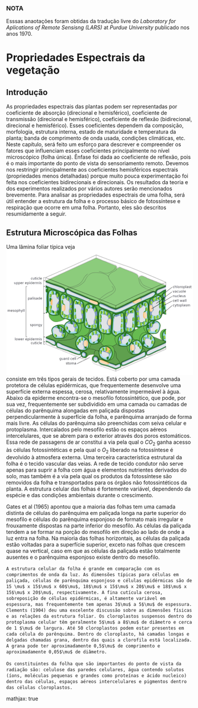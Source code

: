 ### NOTA
Esssas anaotações foram obtidas da tradução livre do _Laboratory for Aplications of Remote Sensisng (LARS)_ at _Purdue University_ publicado nos anos 1970.

# Propriedades Espectrais da vegetação

## Introdução
As propriedades espectrais das plantas podem ser representadas por coeficiente de absorção (direcional e hemisférico), coeficiente de transmissão (direcional e hemisférico), coeficiente de reflexão (bidirecional, direcional e hemisférico). Esses coeficientes dependem da composição, morfologia, estrutura interna, estado de maturidade e temperatura da planta; banda de comprimento de onda usada, condições climáticas, etc. Neste capítulo, será feito um esforço para descrever e compreender os fatores que influenciam esses coeficientes principalmente no nível microscópico (folha única). Ênfase foi dada ao coeficiente de reflexão, pois é o mais importante do ponto de vista do sensoriamento remoto. Devemos nos restringir principalmente aos coeficientes hemisféricos espectrais (propriedades menos detalhadas) porque muito pouca experimentação foi feita nos coeficientes bidirecionais e direcionais. Os resultados da teoria e dos experimentos realizados por vários autores serão mencionados brevemente. Para analisar as propriedades espectrais de uma folha, será útil entender a estrutura da folha e o processo básico de fotossíntese e respiração que ocorre em uma folha. Portanto, eles são descritos resumidamente a seguir.

## Estrutura Microscópica das Folhas

Uma lâmina foliar típica veja ![Figura 1][Figura 1] consiste em três tipos gerais de tecidos. Está coberto por uma camada protetora de células epidérmicas, que frequentemente desenvolve uma superfície externa espessa, cerosa, relativamente impermeável à água. Abaixo da epiderme encontra-se o mesofilo fotossintético, que pode, por sua vez, frequentemente ser subdividido em uma camada ou camadas de células do parênquima alongadas em paliçada dispostas perpendicularmente à superfície da folha, e parênquima arranjado de forma mais livre. As células do parênquima são preenchidas com seiva celular e protoplasma. Intercalados pelo mesofilo estão os espaços aéreos intercelulares, que se abrem para o exterior através dos poros estomáticos. Essa rede de passagens de ar constitui a via pela qual o $CO_2$ ganha acesso às células fotossintéticas e pela qual o $O_2$ liberado na fotossíntese é devolvido à atmosfera externa. Uma terceira característica estrutural da folha é o tecido vascular das veias. A rede de tecido condutor não serve apenas para suprir a folha com água e elementos nutrientes derivados do solo, mas também é a via pela qual os produtos da fotossíntese são removidos da folha e transportados para os órgãos não fotossintéticos da planta. A estrutura celular das folhas é fortemente variável, dependendo da espécie e das condições ambientais durante o crescimento.

[Figura 1]: figure/Leaf_Tissue_Structure.png "Estrutura de uma lâmina de folha. Fonte: wikipedia"


Gates et al (1965) apontou que a maioria das folhas tem uma camada distinta de células do parênquima em paliçada longa na parte superior do mesofilo e células do parênquima esponjoso de formato mais irregular e frouxamente dispostas na parte inferior do mesofilo. As células da paliçada tendem a se formar na porção do mesofilo em direção ao lado de onde a luz entra na folha. Na maioria das folhas horizontais, as células da paliçada estão voltadas para a superfície superior, exceto nas folhas que crescem quase na vertical, caso em que as células da paliçada estão totalmente ausentes e o parênquima esponjoso existe dentro do mesofilo.

    A estrutura celular da folha é grande em comparação com os comprimentos de onda da luz. As dimensões típicas para células em paliçada, células de parênquima esponjoso e células epidérmicas são de 15 \mu$ x 15$\mu$ x 60$\mu$, 18$\mu$ x 15$\mu$ x 20$\mu$ e 18$\mu$ x 15$\mu$ x 20$\mu$, respectivamente. A fina cutícula cerosa, sobreposição de células epidérmicas, é altamente variável em espessura, mas frequentemente tem apenas 3$\mu$ a 5$\mu$ de espessura. Clements (1904) deu uma excelente discussão sobre as dimensões físicas e as relações da estrutura foliar. Os cloroplastos suspensos dentro do protoplasma celular têm geralmente 5$\mu$ a 8$\mu$ de diâmetro e cerca de 1 $\mu$ de largura. Até 50 cloroplastos podem estar presentes em cada célula do parênquima. Dentro do cloroplasto, há camadas longas e delgadas chamadas grana, dentro das quais a clorofila está localizada. A grana pode ter aproximadamente 0,5$\mu$ de comprimento e aproximadamente 0,05$\mu$ de diâmetro.

    Os constituintes da folha que são importantes do ponto de vista da radiação são: celulose das paredes celulares, água contendo solutos (íons, moléculas pequenas e grandes como proteínas e ácido nucleico) dentro das células, espaços aéreos intercelulares e pigmentos dentro das células cloroplastos.






mathjax: true





